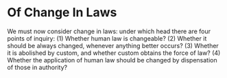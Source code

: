 # Of Change In Laws

We must now consider change in laws: under which head there are four points of inquiry:
(1) Whether human law is changeable?
(2) Whether it should be always changed, whenever anything better occurs?
(3) Whether it is abolished by custom, and whether custom obtains the force of law?
(4) Whether the application of human law should be changed by dispensation of those in authority?
